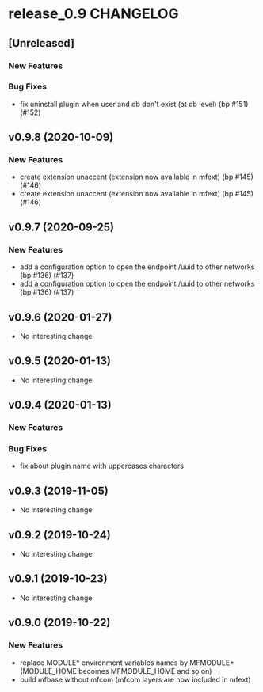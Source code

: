 # release_0.9 CHANGELOG


## [Unreleased]

### New Features


### Bug Fixes
- fix uninstall plugin when user and db don't exist (at db level) (bp #151) (#152)





## v0.9.8 (2020-10-09)

### New Features
- create extension unaccent (extension now available in mfext) (bp #145) (#146)
- create extension unaccent (extension now available in mfext) (bp #145) (#146)






## v0.9.7 (2020-09-25)

### New Features
- add a configuration option to open the endpoint /uuid to other networks (bp #136) (#137)
- add a configuration option to open the endpoint /uuid to other networks (bp #136) (#137)






## v0.9.6 (2020-01-27)

- No interesting change


## v0.9.5 (2020-01-13)

- No interesting change


## v0.9.4 (2020-01-13)

### New Features


### Bug Fixes
- fix about plugin name with uppercases characters





## v0.9.3 (2019-11-05)

- No interesting change


## v0.9.2 (2019-10-24)

- No interesting change


## v0.9.1 (2019-10-23)

- No interesting change


## v0.9.0 (2019-10-22)

### New Features
- replace MODULE* environment variables names by MFMODULE* (MODULE_HOME becomes MFMODULE_HOME and so on)
- build mfbase without mfcom (mfcom layers are now included in mfext)






